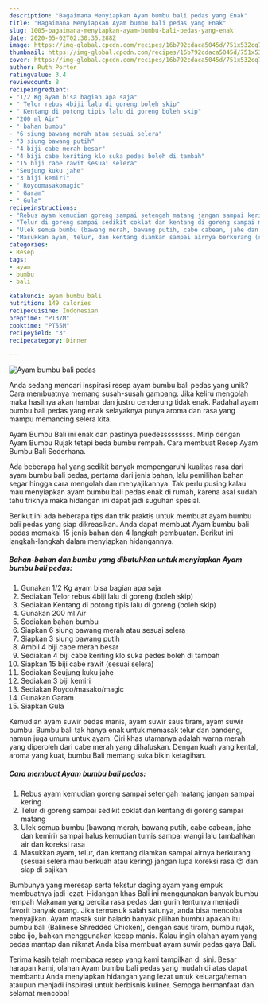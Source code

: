 ```yaml
---
description: "Bagaimana Menyiapkan Ayam bumbu bali pedas yang Enak"
title: "Bagaimana Menyiapkan Ayam bumbu bali pedas yang Enak"
slug: 1005-bagaimana-menyiapkan-ayam-bumbu-bali-pedas-yang-enak
date: 2020-05-02T02:30:35.288Z
image: https://img-global.cpcdn.com/recipes/16b792cdaca5045d/751x532cq70/ayam-bumbu-bali-pedas-foto-resep-utama.jpg
thumbnail: https://img-global.cpcdn.com/recipes/16b792cdaca5045d/751x532cq70/ayam-bumbu-bali-pedas-foto-resep-utama.jpg
cover: https://img-global.cpcdn.com/recipes/16b792cdaca5045d/751x532cq70/ayam-bumbu-bali-pedas-foto-resep-utama.jpg
author: Ruth Porter
ratingvalue: 3.4
reviewcount: 8
recipeingredient:
- "1/2 Kg ayam bisa bagian apa saja"
- " Telor rebus 4biji lalu di goreng boleh skip"
- " Kentang di potong tipis lalu di goreng boleh skip"
- "200 ml Air"
- " bahan bumbu"
- "6 siung bawang merah atau sesuai selera"
- "3 siung bawang putih"
- "4 biji cabe merah besar"
- "4 biji cabe keriting klo suka pedes boleh di tambah"
- "15 biji cabe rawit sesuai selera"
- "Seujung kuku jahe"
- "3 biji kemiri"
- " Roycomasakomagic"
- " Garam"
- " Gula"
recipeinstructions:
- "Rebus ayam kemudian goreng sampai setengah matang jangan sampai kering"
- "Telur di goreng sampai sedikit coklat dan kentang di goreng sampai matang"
- "Ulek semua bumbu (bawang merah, bawang putih, cabe cabean, jahe dan kemiri) sampai halus kemudian tumis sampai wangi lalu tambahkan air dan koreksi rasa"
- "Masukkan ayam, telur, dan kentang diamkan sampai airnya berkurang (sesuai selera mau berkuah atau kering) jangan lupa koreksi rasa 😍 dan siap di sajikan"
categories:
- Resep
tags:
- ayam
- bumbu
- bali

katakunci: ayam bumbu bali 
nutrition: 149 calories
recipecuisine: Indonesian
preptime: "PT37M"
cooktime: "PT55M"
recipeyield: "3"
recipecategory: Dinner

---
```



![Ayam bumbu bali pedas](https://img-global.cpcdn.com/recipes/16b792cdaca5045d/751x532cq70/ayam-bumbu-bali-pedas-foto-resep-utama.jpg)

Anda sedang mencari inspirasi resep ayam bumbu bali pedas yang unik? Cara membuatnya memang susah-susah gampang. Jika keliru mengolah maka hasilnya akan hambar dan justru cenderung tidak enak. Padahal ayam bumbu bali pedas yang enak selayaknya punya aroma dan rasa yang mampu memancing selera kita.

Ayam Bumbu Bali ini enak dan pastinya puedesssssssss. Mirip dengan Ayam Bumbu Rujak tetapi beda bumbu rempah. Cara membuat Resep Ayam Bumbu Bali Sederhana.

Ada beberapa hal yang sedikit banyak mempengaruhi kualitas rasa dari ayam bumbu bali pedas, pertama dari jenis bahan, lalu pemilihan bahan segar hingga cara mengolah dan menyajikannya. Tak perlu pusing kalau mau menyiapkan ayam bumbu bali pedas enak di rumah, karena asal sudah tahu triknya maka hidangan ini dapat jadi suguhan spesial.


Berikut ini ada beberapa tips dan trik praktis untuk membuat ayam bumbu bali pedas yang siap dikreasikan. Anda dapat membuat Ayam bumbu bali pedas memakai 15 jenis bahan dan 4 langkah pembuatan. Berikut ini langkah-langkah dalam menyiapkan hidangannya.

<!--inarticleads1-->

##### Bahan-bahan dan bumbu yang dibutuhkan untuk menyiapkan Ayam bumbu bali pedas:

1. Gunakan 1/2 Kg ayam bisa bagian apa saja
1. Sediakan  Telor rebus 4biji lalu di goreng (boleh skip)
1. Sediakan  Kentang di potong tipis lalu di goreng (boleh skip)
1. Gunakan 200 ml Air
1. Sediakan  bahan bumbu
1. Siapkan 6 siung bawang merah atau sesuai selera
1. Siapkan 3 siung bawang putih
1. Ambil 4 biji cabe merah besar
1. Sediakan 4 biji cabe keriting klo suka pedes boleh di tambah
1. Siapkan 15 biji cabe rawit (sesuai selera)
1. Sediakan Seujung kuku jahe
1. Sediakan 3 biji kemiri
1. Sediakan  Royco/masako/magic
1. Gunakan  Garam
1. Siapkan  Gula


Kemudian ayam suwir pedas manis, ayam suwir saus tiram, ayam suwir bumbu. Bumbu bali tak hanya enak untuk memasak telur dan bandeng, namun juga umum untuk ayam. Ciri khas utamanya adalah warna merah yang diperoleh dari cabe merah yang dihaluskan. Dengan kuah yang kental, aroma yang kuat, bumbu Bali memang suka bikin ketagihan. 

<!--inarticleads2-->

##### Cara membuat Ayam bumbu bali pedas:

1. Rebus ayam kemudian goreng sampai setengah matang jangan sampai kering
1. Telur di goreng sampai sedikit coklat dan kentang di goreng sampai matang
1. Ulek semua bumbu (bawang merah, bawang putih, cabe cabean, jahe dan kemiri) sampai halus kemudian tumis sampai wangi lalu tambahkan air dan koreksi rasa
1. Masukkan ayam, telur, dan kentang diamkan sampai airnya berkurang (sesuai selera mau berkuah atau kering) jangan lupa koreksi rasa 😍 dan siap di sajikan


Bumbunya yang meresap serta tekstur daging ayam yang empuk membuatnya jadi lezat. Hidangan khas Bali ini menggunakan banyak bumbu rempah Makanan yang bercita rasa pedas dan gurih tentunya menjadi favorit banyak orang. Jika termasuk salah satunya, anda bisa mencoba menyajikan. Ayam masak suir balado banyak pilihan bumbu apakah itu bumbu bali (Balinese Shredded Chicken), dengan saus tiram, bumbu rujak, cabe ijo, bahkan menggunakan kecap manis. Kalau ingin olahan ayam yang pedas mantap dan nikmat Anda bisa membuat ayam suwir pedas gaya Bali. 

Terima kasih telah membaca resep yang kami tampilkan di sini. Besar harapan kami, olahan Ayam bumbu bali pedas yang mudah di atas dapat membantu Anda menyiapkan hidangan yang lezat untuk keluarga/teman ataupun menjadi inspirasi untuk berbisnis kuliner. Semoga bermanfaat dan selamat mencoba!
